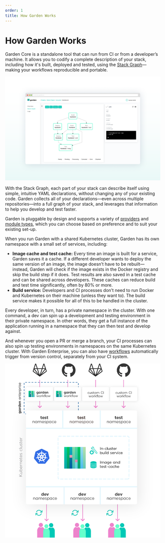 ```yaml
---
order: 1
title: How Garden Works
---
```


# How Garden Works

Garden Core is a standalone tool that can run from CI or from a developer’s machine. It allows you to codify a complete description of your stack, including how it's built, deployed and tested, using the [Stack Graph](https://docs.garden.io/basics/stack-graph)—making your workflows reproducible and portable.

![The Stack Graph, shown in the Garden dashboard](../.gitbook/assets/stack-graph-screenshot.png)

With the Stack Graph, each part of your stack can describe itself using simple, intuitive YAML declarations, without changing any of your existing code. Garden collects all of your declarations—even across multiple repositories—into a full graph of your stack, and leverages that information to help you develop and test faster.

Garden is pluggable by design and supports a variety of [providers](../reference/providers/) and [module types](../reference/module-types/), which you can choose based on preference and to suit your existing set-up.

When you run Garden with a shared Kubernetes cluster, Garden has its own namespace with a small set of services, including:

* **Image cache and test cache:** Every time an image is built for a service, Garden saves it a cache. If a different developer wants to deploy the same version of an image, the image doesn’t have to be rebuilt—instead, Garden will check if the image exists in the Docker registry and skip the build step if it does. Test results are also saved in a test cache and can be shared across developers. These caches can reduce build and test time significantly, often by 80% or more.
* **Build service:** Developers and CI processes don’t need to run Docker and Kubernetes on their machine \(unless they want to\). The build service makes it possible for all of this to be handled in the cluster.

Every developer, in turn, has a private namespace in the cluster. With one command, a dev can spin up a development and testing environment in their private namespace. In other words, they get a full instance of the application running in a namespace that they can then test and develop against.

And whenever you open a PR or merge a branch, your CI processes can also spin up testing environments in namespaces on the same Kubernetes cluster. With Garden Enterprise, you can also have [workflows](../using-garden/workflows.md) automatically trigger from version control, separately from your CI system.

![Garden + Kubernetes Cluster Diagram](../.gitbook/assets/cluster-diagram.png)

